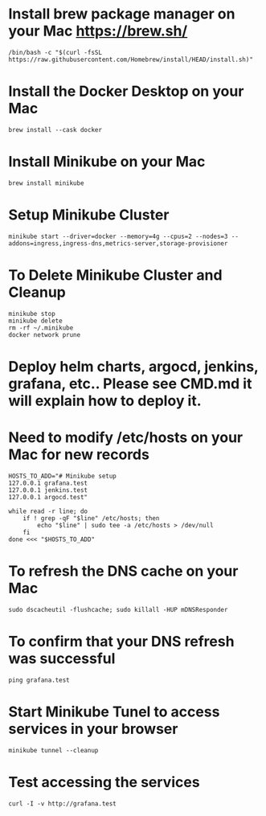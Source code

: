 # Install brew package manager on your Mac https://brew.sh/
    /bin/bash -c "$(curl -fsSL https://raw.githubusercontent.com/Homebrew/install/HEAD/install.sh)"

# Install the Docker Desktop on your Mac
    brew install --cask docker

# Install Minikube on your Mac
    brew install minikube

# Setup Minikube Cluster
    minikube start --driver=docker --memory=4g --cpus=2 --nodes=3 --addons=ingress,ingress-dns,metrics-server,storage-provisioner

# To Delete Minikube Cluster and Cleanup
    minikube stop
    minikube delete
    rm -rf ~/.minikube
    docker network prune

# Deploy helm charts, argocd, jenkins, grafana, etc.. Please see CMD.md it will explain how to deploy it.

# Need to modify /etc/hosts on your Mac for new records
    HOSTS_TO_ADD="# Minikube setup
    127.0.0.1 grafana.test
    127.0.0.1 jenkins.test
    127.0.0.1 argocd.test"

    while read -r line; do
        if ! grep -qF "$line" /etc/hosts; then
            echo "$line" | sudo tee -a /etc/hosts > /dev/null
        fi
    done <<< "$HOSTS_TO_ADD"

# To refresh the DNS cache on your Mac
    sudo dscacheutil -flushcache; sudo killall -HUP mDNSResponder
# To confirm that your DNS refresh was successful
    ping grafana.test

# Start Minikube Tunel to access services in your browser
    minikube tunnel --cleanup

# Test accessing the services
    curl -I -v http://grafana.test